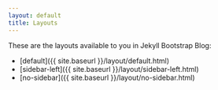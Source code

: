 ```yaml
---
layout: default
title: Layouts
---
```

These are the layouts available to you in Jekyll Bootstrap Blog:

*  [default]({{ site.baseurl }}/layout/default.html)
*  [sidebar-left]({{ site.baseurl }}/layout/sidebar-left.html)
*  [no-sidebar]({{ site.baseurl }}/layout/no-sidebar.html)